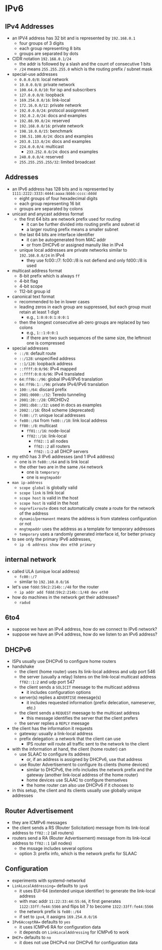 IPv6
====

## IPv4 Addresses

- an IPV4 address has 32 bit and is represented by `192.168.0.1`
  - four groups of 3 digits
  - each group representing 8 bits
  - groups are separated by dots
- CIDR notation `192.168.0.1/24`
  - the addr is followed by a slash and the count of consecutive 1 bits
  - `/24` means `255.255.255.0` which is the routing prefix / subnet mask
- special-use addresses
  - `0.0.0.0/8`: local network
  - `10.0.0.0/8`: private network
  - `100.64.0.0/10`: for isp and subscribers
  - `127.0.0.0/8`: loopback
  - `169.254.0.0/16`: link-local
  - `172.16.0.0/12`: private network
  - `192.0.0.0/24`: protocol assignment
  - `192.0.2.0/24`: docs and examples
  - `192.88.99.0/24`: reserved
  - `192.168.0.0/16`: private network
  - `198.18.0.0/15`: benchmark
  - `198.51.100.0/24`: docs and examples
  - `203.0.113.0/24`: docs and examples
  - `224.0.0.0/4`: multicast
    - `233.252.0.0/24`: docs and examples
  - `240.0.0.0/4`: reserved
  - `255.255.255.255/32`: limited broadcast

## Addresses

- an IPv6 address has 128 bits and is represented by
  `1111:2222:3333:4444:aaaa:bbbb:cccc:dddd`
  - eight groups of four hexadecimal digits
  - each group representing 16 bit
  - groups are separated by colons
- unicast and anycast address format
  - the first 64 bits are network prefix used for routing
    - it can be further divided into routing prefix and subnet id
    - a larger routing prefix means a smaller subnet
  - the last 64 bits are interface identifier
    - it can be autogenerated from MAC addr
    - or from DHCPv6 or assigned manully like in IPv4
  - unique local addresses are private networks similar to `192.168.0.0/24` in
    IPv4
    - they use fc00::/7: fc00::/8 is not defiend and only fd00::/8 is used
- multicast address format
  - 8-bit prefix which is always `ff`
  - 4-bit flag
  - 4-bit scope
  - 112-bit group id
- canonical text format
  - recommended to be in lower cases
  - leading zeros in each group are suppressed, but each group must retain at
    least 1 digit
    - e.g., `1:0:0:0:1:0:0:1`
  - then the longest consecutive all-zero groups are replaced by two colons
    - e.g., `1::1:0:0:1`
    - if there are two such sequences of the same size, the leftmost one is
      compressed
- special addresses
  - `::/0`: default route
  - `::/128`: unspecified address
  - `::1/128`: loopback address
  - `::ffff:0:0/96`: IPv4 mapped
  - `::ffff:0:0:0/96`: IPv4 translated
  - `64:ff9b::/96`: global IPv4/IPv6 translation
  - `64:ff9b:1::/96`: private IPv4/IPv6 translation
  - `100::/64`: discard prefix
  - `2001:0000::/32`: Teredo tunneling
  - `2001:20::/28`: ORCHIDv2
  - `2001:db8::/32`: used in docs as examples
  - `2002::/16`: 6to4 scheme (deprecated)
  - `fc00::/7`: unique local addresses
  - `fe80::/64` from `fe80::/10`: link local address
  - `ff00::/8`: multicast
    - `ff01::/16`: node-local
    - `ff02::/16`: link-local
      - `ff02::1` all nodes
      - `ff02::2` all routers
      - `ff02::1:2` all DHCP servers
- my eth0 has 3 IPv6 addresses (and 1 IPv4 address)
  - one is in `fe80::/64` and is link local
  - the other two are in the same `/64` network
    - one is `temporary`
    - one is `mngtmpaddr`
- `man ip-address`
  - `scope global` is globally valid
  - `scope link` is link local
  - `scope host` is valid in the host
  - `scope host` is valid in the host
  - `noprefixroute` does not automatically create a route for the network of the address
  - `dynamic`/`permanent` means the address is from stateless configuration or
    not
  - `mngtmpaddr` uses the address as a template for temporary addresses
  - `temporary` uses a randomly generated interface id, for better privacy
- to see only the primary IPv6 addresses,
  - `ip -6 address show dev eth0 primary`

## internal network

- called ULA (unique local address)
  - `fc00::/7`
  - similar to `192.168.0.0/16`
- let's use `fddd:59c2:214b::/48` for the router
  - `ip addr add fddd:59c2:214b::1/48 dev eth0`
- how do machines in the network get their addresses?
  - `radvd`

## 6to4

- suppose we have an IPv4 address, how do we connect to IPv6 network?
- suppose we have an IPv4 address, how do we listen to an IPv6 address?

## DHCPv6

- ISPs usually use DHCPv6 to configure home routers
- handshake
  - the client (home router) uses its link-local address and udp port 546
  - the server (usually a relay) listens on the link-local multicast address
    `ff02::1:2` and udp port 547
  - the client sends a `SOLICIT` meesage to the multicast address
    - it includes configuration options
  - server(s) replies a `ADVERTISE` meesage(s)
    - it includes requested information (prefix delecation, nameserver, etc.)
  - the client sends a `REQUEST` meesage to the multicast address
    - this message identifies the server that the client prefers
  - the server replies a `REPLY` meesage
- the client has the information it requests
  - gateway: usually a link-local address
  - prefix delegation: a network that the client can use
    - IPS router will route all traffic sent to the network to the client
- with the information at hand, the client (home router) can 
  - use SLAAC to configure its address
    - or, if an address is assigned by DHCPv6, use that address
  - use Router Advertisement to configure its clients (home devices)
    - similar to DHCPv6, the info includes the network prefix and the gateway
      (another link-local address of the home router)
    - home devices use SLAAC to configure themselves
    - the home router can also use DHCPv6 if it chooses to
- in this setup, the client and its clients usually use globally unique
  addresses

## Router Advertisement

- they are ICMPv6 messages
- the client sends a RS (Router Solicitation) message from its link-local
  address to `ff02::2` (all routers)
- routers send a RA (Router Advertisement) message from its link-local address
  to `ff02::1` (all nodes)
  - the mssage includes several options
  - option 3: prefix info, which is the network prefix for SLAAC

## Configuration

- experiments with systemd-networkd
- `LinkLocalAddressing=` defaults to `ipv6`
  - it uses EUI-64 (extended unique identifier) to generate the link-local
    address
  - with mac addr `11:22:33:44:55:66`, it first generates
    `1122:33ff:fe44:5566` and flips bit 7 to become `1322:33ff:fe44:5566`
  - the network prefix is `fe80::/64`
  - if set to `ipv4`, it aasigns `169.254.0.0/16`
- `IPv6AcceptRA=` defaults to `yes`
  - it uses ICMPv6 RA for configuration data
  - it depends on `LinkLocalAddressing` for ICMPv6 to work
- `DHCP=` defaults to `no`
  - it does not use DHCPv4 nor DHCPv6 for configuration data
